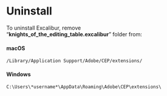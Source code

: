 # Uninstall

To uninstall Excalibur, remove\
“**knights\_of\_the\_editing\_table.excalibur**” folder from:

#### macOS

```
/Library/Application Support/Adobe/CEP/extensions/
```

#### Windows

```
C:\Users\*username*\AppData\Roaming\Adobe\CEP\extensions\
```
